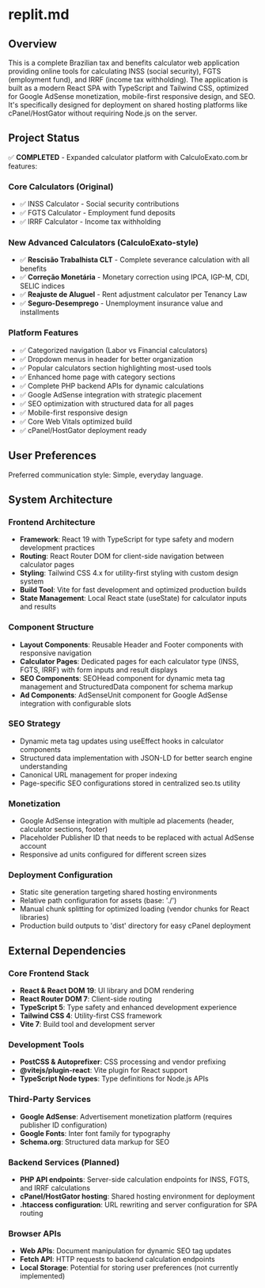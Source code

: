 # replit.md

## Overview

This is a complete Brazilian tax and benefits calculator web application providing online tools for calculating INSS (social security), FGTS (employment fund), and IRRF (income tax withholding). The application is built as a modern React SPA with TypeScript and Tailwind CSS, optimized for Google AdSense monetization, mobile-first responsive design, and SEO. It's specifically designed for deployment on shared hosting platforms like cPanel/HostGator without requiring Node.js on the server.

## Project Status

✅ **COMPLETED** - Expanded calculator platform with CalculoExato.com.br features:

### **Core Calculators (Original)**
- ✅ INSS Calculator - Social security contributions
- ✅ FGTS Calculator - Employment fund deposits
- ✅ IRRF Calculator - Income tax withholding

### **New Advanced Calculators (CalculoExato-style)**
- ✅ **Rescisão Trabalhista CLT** - Complete severance calculation with all benefits
- ✅ **Correção Monetária** - Monetary correction using IPCA, IGP-M, CDI, SELIC indices
- ✅ **Reajuste de Aluguel** - Rent adjustment calculator per Tenancy Law
- ✅ **Seguro-Desemprego** - Unemployment insurance value and installments

### **Platform Features**
- ✅ Categorized navigation (Labor vs Financial calculators)
- ✅ Dropdown menus in header for better organization
- ✅ Popular calculators section highlighting most-used tools
- ✅ Enhanced home page with category sections
- ✅ Complete PHP backend APIs for dynamic calculations
- ✅ Google AdSense integration with strategic placement
- ✅ SEO optimization with structured data for all pages
- ✅ Mobile-first responsive design
- ✅ Core Web Vitals optimized build
- ✅ cPanel/HostGator deployment ready

## User Preferences

Preferred communication style: Simple, everyday language.

## System Architecture

### Frontend Architecture
- **Framework**: React 19 with TypeScript for type safety and modern development practices
- **Routing**: React Router DOM for client-side navigation between calculator pages
- **Styling**: Tailwind CSS 4.x for utility-first styling with custom design system
- **Build Tool**: Vite for fast development and optimized production builds
- **State Management**: Local React state (useState) for calculator inputs and results

### Component Structure
- **Layout Components**: Reusable Header and Footer components with responsive navigation
- **Calculator Pages**: Dedicated pages for each calculator type (INSS, FGTS, IRRF) with form inputs and result displays
- **SEO Components**: SEOHead component for dynamic meta tag management and StructuredData component for schema markup
- **Ad Components**: AdSenseUnit component for Google AdSense integration with configurable slots

### SEO Strategy
- Dynamic meta tag updates using useEffect hooks in calculator components
- Structured data implementation with JSON-LD for better search engine understanding
- Canonical URL management for proper indexing
- Page-specific SEO configurations stored in centralized seo.ts utility

### Monetization
- Google AdSense integration with multiple ad placements (header, calculator sections, footer)
- Placeholder Publisher ID that needs to be replaced with actual AdSense account
- Responsive ad units configured for different screen sizes

### Deployment Configuration
- Static site generation targeting shared hosting environments
- Relative path configuration for assets (base: './')
- Manual chunk splitting for optimized loading (vendor chunks for React libraries)
- Production build outputs to 'dist' directory for easy cPanel deployment

## External Dependencies

### Core Frontend Stack
- **React & React DOM 19**: UI library and DOM rendering
- **React Router DOM 7**: Client-side routing
- **TypeScript 5**: Type safety and enhanced development experience
- **Tailwind CSS 4**: Utility-first CSS framework
- **Vite 7**: Build tool and development server

### Development Tools
- **PostCSS & Autoprefixer**: CSS processing and vendor prefixing
- **@vitejs/plugin-react**: Vite plugin for React support
- **TypeScript Node types**: Type definitions for Node.js APIs

### Third-Party Services
- **Google AdSense**: Advertisement monetization platform (requires publisher ID configuration)
- **Google Fonts**: Inter font family for typography
- **Schema.org**: Structured data markup for SEO

### Backend Services (Planned)
- **PHP API endpoints**: Server-side calculation endpoints for INSS, FGTS, and IRRF calculations
- **cPanel/HostGator hosting**: Shared hosting environment for deployment
- **.htaccess configuration**: URL rewriting and server configuration for SPA routing

### Browser APIs
- **Web APIs**: Document manipulation for dynamic SEO tag updates
- **Fetch API**: HTTP requests to backend calculation endpoints
- **Local Storage**: Potential for storing user preferences (not currently implemented)